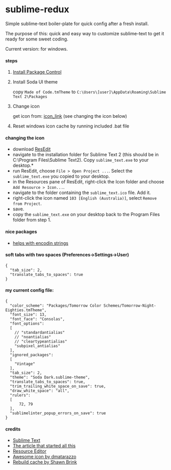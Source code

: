 # sublime-redux

Simple sublime-text boiler-plate for quick config after a fresh install. 

The purpose of this: quick and easy way to customize sublime-text to get it ready for some sweet coding.

Current version: for windows.

#### steps

1. [Install Package Control](http://wbond.net/sublime_packages/package_control/installation)

2. Install Soda UI theme

    copy `Made of Code.tmTheme` to `C:\Users\[user]\AppData\Roaming\Sublime Text 2\Packages`

3. Change icon

    get icon from: [icon_link](https://github.com/dmatarazzo/Sublime-Text-2-Icon/raw/master/sublime_text.ico) (see changing the icon below)
    
4. Reset windows icon cache by running included .bat file


#### changing the icon

* download [ResEdit](http://www.resedit.net/)
* navigate to the installation folder for Sublime Text 2 (this should be in C:\Program Files\Sublime Text2). Copy `sublime_text.exe` to your desktop.*
* run ResEdit, choose `File > Open Project ...`. Select the `sublime_text.exe` you copied to your desktop.
* in the Resources pane of ResEdit, right-click the Icon folder and choose `Add Resource > Icon...`.
* navigate to the folder containing the `sublime_text.ico` file. Add it.
* right-click the icon named `103 [English (Australia)]`, select `Remove from Project`.
* save.
* copy the `sublime_text.exe` on your desktop back to the Program Files folder from step 1.  
 
 
#### nice packages

* [helps with encodin strings](https://github.com/colinta/SublimeStringEncode)


#### soft tabs with two spaces (Preferences->Settings->User)

    {
      "tab_size": 2,
      "translate_tabs_to_spaces": true
    }
    
    
#### my current config file:

    {
      "color_scheme": "Packages/Tomorrow Color Schemes/Tomorrow-Night-Eighties.tmTheme",
      "font_size": 13,
      "font_face": "Consolas",
      "font_options":
      [
        // "standardantialias"
        // "noantialias"
        // "cleartypeantialias"
        "subpixel_antialias"
      ],
      "ignored_packages":
      [
        "Vintage"
      ],
      "tab_size": 2,
      "theme": "Soda Dark.sublime-theme",
      "translate_tabs_to_spaces": true,
      "trim_trailing_white_space_on_save": true,
      "draw_white_space": "all",
      "rulers":
      [
          72, 79
      ],
      "sublimelinter_popup_errors_on_save": true
    }

#### credits

* [Sublime Text](http://www.sublimetext.com)
* [The article that started all this](http://opensoul.org/blog/archives/2012/01/12/getting-started-with-sublime-text-2)
* [Resource Editor](http://www.resedit.net)
* [Awesome icon by dmatarazzo](https://github.com/dmatarazzo/Sublime-Text-2-Icon)
* [Rebuild cache by Shawn Brink](http://www.sevenforums.com/tutorials/49819-icon-cache-rebuild.html)